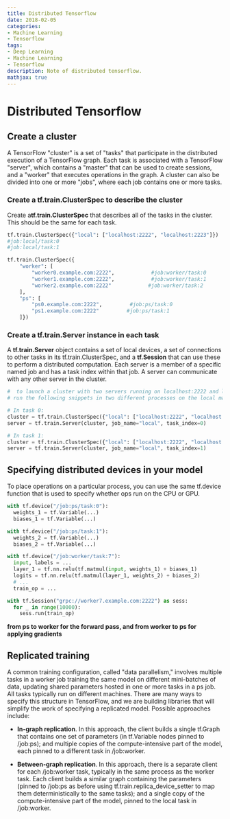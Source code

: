 ```yaml
---
title: Distributed Tensorflow
date: 2018-02-05
categories:
- Machine Learning
- Tensorflow
tags: 
- Deep Learning
- Machine Learning 
- Tensorflow
description: Note of distributed tensorflow.
mathjax: true
---
```

# Distributed Tensorflow  

## Create a cluster  
A TensorFlow "cluster" is a set of "tasks" that participate in the distributed execution of a TensorFlow graph. Each task is associated with a TensorFlow "server", which contains a "master" that can be used to create sessions, and a "worker" that executes operations in the graph. A cluster can also be divided into one or more "jobs", where each job contains one or more tasks.  

### Create a tf.train.ClusterSpec to describe the cluster  
Create a**tf.train.ClusterSpec** that describes all of the tasks in the cluster. This should be the same for each task.

```python
tf.train.ClusterSpec({"local": ["localhost:2222", "localhost:2223"]})
#job:local/task:0
#job:local/task:1

tf.train.ClusterSpec({
    "worker": [
        "worker0.example.com:2222",            #job:worker/task:0
        "worker1.example.com:2222",            #job:worker/task:1
        "worker2.example.com:2222"            #job:worker/task:2
    ],
    "ps": [
        "ps0.example.com:2222",         #job:ps/task:0
        "ps1.example.com:2222"         #job:ps/task:1
    ]})
```  

### Create a tf.train.Server instance in each task  
A **tf.train.Server** object contains a set of local devices, a set of connections to other tasks in its tf.train.ClusterSpec, and a **tf.Session** that can use these to perform a distributed computation. Each server is a member of a specific named job and has a task index within that job. A server can communicate with any other server in the cluster.  

```python
#  to launch a cluster with two servers running on localhost:2222 and localhost:2223
# run the following snippets in two different processes on the local machine

# In task 0:
cluster = tf.train.ClusterSpec({"local": ["localhost:2222", "localhost:2223"]})
server = tf.train.Server(cluster, job_name="local", task_index=0)

# In task 1:
cluster = tf.train.ClusterSpec({"local": ["localhost:2222", "localhost:2223"]})
server = tf.train.Server(cluster, job_name="local", task_index=1)
```  

## Specifying distributed devices in your model  
To place operations on a particular process, you can use the same tf.device function that is used to specify whether ops run on the CPU or GPU.  

```python
with tf.device("/job:ps/task:0"):
  weights_1 = tf.Variable(...)
  biases_1 = tf.Variable(...)

with tf.device("/job:ps/task:1"):
  weights_2 = tf.Variable(...)
  biases_2 = tf.Variable(...)

with tf.device("/job:worker/task:7"):
  input, labels = ...
  layer_1 = tf.nn.relu(tf.matmul(input, weights_1) + biases_1)
  logits = tf.nn.relu(tf.matmul(layer_1, weights_2) + biases_2)
  # ...
  train_op = ...

with tf.Session("grpc://worker7.example.com:2222") as sess:
  for _ in range(10000):
    sess.run(train_op)
```  
**from ps to worker for the forward pass, and from worker to ps for applying gradients**    

## Replicated training  
A common training configuration, called "data parallelism," involves multiple tasks in a worker job training the same model on different mini-batches of data, updating shared parameters hosted in one or more tasks in a ps job. All tasks typically run on different machines. There are many ways to specify this structure in TensorFlow, and we are building libraries that will simplify the work of specifying a replicated model. Possible approaches include:  

- **In-graph replication**. In this approach, the client builds a single tf.Graph that contains one set of parameters (in tf.Variable nodes pinned to /job:ps); and multiple copies of the compute-intensive part of the model, each pinned to a different task in /job:worker.  

- **Between-graph replication**. In this approach, there is a separate client for each /job:worker task, typically in the same process as the worker task. Each client builds a similar graph containing the parameters (pinned to /job:ps as before using tf.train.replica_device_setter to map them deterministically to the same tasks); and a single copy of the compute-intensive part of the model, pinned to the local task in /job:worker.

